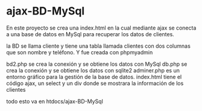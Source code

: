 ajax-BD-MySql
=============

En este proyecto se crea una index.html en la cual mediante ajax se conecta a una base de datos en MySql para recuperar los datos de clientes.

la BD se llama cliente y tiene una tabla llamada clientes con dos columnas que son nombre y teléfono. Y fue creada con phpmyadmin 

bd2.php 
   se crea la conexión y se obtiene los datos con MySql
db.php
   se crea la conexión y se obtiene los datos con sqlite2
adminer.php 
   es un entorno gráfico para la gestión de la base de datos.
index.html
   tiene el código ajax, un select y un div donde se 
   mostrara la información de los clientes 
   
todo esto va en htdocs/ajax-BD-MySql 
